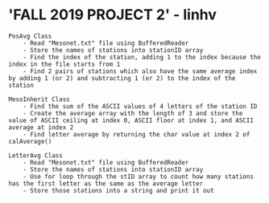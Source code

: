 # 'FALL 2019 PROJECT 2' - linhv	
	PosAvg Class
		- Read "Mesonet.txt" file using BufferedReader
		- Store the names of stations into stationID array
		- Find the index of the station, adding 1 to the index because the index in the file starts from 1
		- Find 2 pairs of stations which also have the same average index by adding 1 (or 2) and subtracting 1 (or 2) to the index of the station 
		
	MesoInherit Class
		- Find the sum of the ASCII values of 4 letters of the station ID
		- Create the average array with the length of 3 and store the value of ASCII ceiling at index 0, ASCII floor at index 1, and ASCII average at index 2
		- Find letter average by returning the char value at index 2 of calAverage()
		
	LetterAvg Class
		- Read "Mesonet.txt" file using BufferedReader
		- Store the names of stations into stationID array
		- Use for loop through the stID array to count how many stations has the first letter as the same as the average letter
		- Store those stations into a string and print it out 
